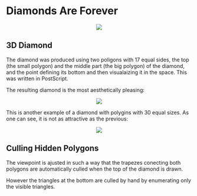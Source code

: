 # Diamonds Are Forever

<p align="center">
<img src="https://user-images.githubusercontent.com/80269251/137795482-74352769-e8d2-4173-bd8f-64b9612f92a4.png">
</p>

## 3D Diamond

The diamond was produced using two poligons with 17 equal sides, the top (the small polygon) and the middle part 
(the big polygon) of the diamond, and the point defining its bottom and then visualaizing it in the space. This 
was written in PostScript.

The resulting diamond is the most aesthetically pleasing:

<p align="center">
<img src="https://user-images.githubusercontent.com/80269251/137802304-1203179d-91e3-4dfd-a1ee-9a7ad24ab0c8.png">
</p>

This is another example of a diamond with polygins with 30 equal sizes. As one can see, it is not 
as attractive as the previous:

<p align="center">
<img src="https://user-images.githubusercontent.com/80269251/137803596-88642d88-f9fc-4a84-86bb-d84bd163c98f.png">
</p>

## Culling Hidden Polygons

The viewpoint is ajusted in such a way that the trapezes conecting both polygons are automatically culled when the top of the diamond is drawn. 

However the triangles at the bottom are culled by hand by enumerating only the visible triangles.
